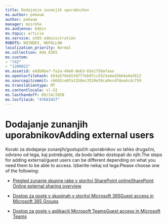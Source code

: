 ```yaml
---
title: Dodajanje zunanjih uporabnikov
ms.author: pebaum
author: pebaum
manager: mnirkhe
ms.audience: Admin
ms.topic: article
ms.service: o365-administration
ROBOTS: NOINDEX, NOFOLLOW
localization_priority: Normal
ms.collection: Adm_O365
ms.custom:
- "742"
- "1200022"
ms.assetid: e8db0be7-fa2a-49e0-8e63-65e1750afaaa
ms.openlocfilehash: b54a5f9eb53d777eb97cc5523a4ed3b64a4a5812
ms.sourcegitcommit: c6692ce0fa1358ec3529e59ca0ecdfdea4cdc759
ms.translationtype: MT
ms.contentlocale: sl-SI
ms.lasthandoff: 09/14/2020
ms.locfileid: "47663457"
---
```

# <a name="adding-external-users"></a><span data-ttu-id="6f29a-102">Dodajanje zunanjih uporabnikov</span><span class="sxs-lookup"><span data-stu-id="6f29a-102">Adding external users</span></span>

<span data-ttu-id="6f29a-103">Koraki za dodajanje zunanjih/gostujočih uporabnikov so lahko drugačni, odvisno od tega, kaj potrebujete, da bodo lahko dostopali do njih.</span><span class="sxs-lookup"><span data-stu-id="6f29a-103">The steps for adding external/guest users can be different depending on what you need them to be able to access.</span></span> <span data-ttu-id="6f29a-104">Izberite nekaj od tega:</span><span class="sxs-lookup"><span data-stu-id="6f29a-104">Please choose one of the following:</span></span>
  
- [<span data-ttu-id="6f29a-105">Pregled zunanje skupne rabe v storitvi SharePoint online</span><span class="sxs-lookup"><span data-stu-id="6f29a-105">SharePoint Online external sharing overview</span></span>](https://docs.microsoft.com/sharepoint/external-sharing-overview)

- [<span data-ttu-id="6f29a-106">Dostop za goste v skupinah v storitvi Microsoft 365</span><span class="sxs-lookup"><span data-stu-id="6f29a-106">Guest access in Microsoft 365 Groups</span></span>](https://support.office.com/article/guest-access-in-office-365-groups-bfc7a840-868f-4fd6-a390-f347bf51aff6)

- [<span data-ttu-id="6f29a-107">Dostop za goste v aplikaciji Microsoft Teams</span><span class="sxs-lookup"><span data-stu-id="6f29a-107">Guest access in Microsoft Teams</span></span>](https://docs.microsoft.com/microsoftteams/guest-access-checklist)
